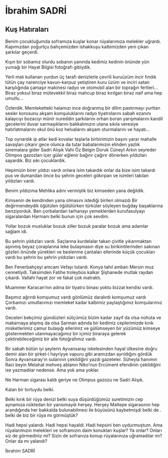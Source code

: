 # İbrahim SADRİ

## Kuş Hatıraları

Benim çocukluğumda soframıza kuşlar konar
rüyalarımıza melekler uğrardı.
Kapımızdan yoğurtçu
bahçemizden ishakkuşu
kalbimizden yeni çıkan şarkılar geçerdi.

Kışın bir sobamız olurdu
sobanın yanında kedimiz
kedinin önünde yün yumağı
bir Hayat Bilgisi fotoğrafı gibiydik.

Yerli malı kullanan
yurdun üç tarafı denizlerle çevrili
kuruüzüm incir fındık
tütün çay narenciye kavun-karpuz yetiştiren
kuru üzüm ve inciri satan
karşılığında 
çamaşır makinesi radyo ve otomobil alan
bir toprağın fertleri...
Biraz yoksul biraz mütevekkil
biraz mahcup biraz kırılgan
biraz naif ama hep umutlu...

Özlerdik.
Memleketteki halamızı
ince doğranmış bir dilim pastırmayı
yurttan sesler korosunu
akşam komşuluklarını
radyo tiyatrolarını 
sabah ezanını
kalaycıyı bozacıyı
münir nureddin şarkılarını
orhan boran yarışmalarını
kandil gecelerini duvar sarmaşıklarını
bakkalımızın utana sıkıla veresiye hatırlatmalarını
okul önü koz helvalarını
akşam oturmalarını
ve hayatı...

Top oynardık
ip atlar kedi kovalar
taşlarla birbirimizin başını yarar
mahalle savaşları çıkarır
gece olunca da tutar babalarımızın elinden 
yazlık sinemalara gider
Sadri Alışık Vahi Öz
Belgin Doruk Cüneyt Arkın seyreder
Olimpos gazozları içer
güler eğlenir bağırır çağırır
dönerken yıldızları sayardık.
Biz sıkı çocuklardık.

Hepimizin birer yıldızı vardı
onlara isim takardık
onlar da bize isim takardı
pus ve dumandan önce bu şehrin 
geceleri gökırpan ve isimleri takılan yıldızları
vardı.

Benim yıldızıma Mehlika adını vermiştik
biz kimseden yana değildik.

Kimsenin de kendinden yana olmasını istediği birileri 
olmazdı
Bir değirmendeydik
öğütülen 
öğütülürken türküler söyleyen
buğday başaklarına benziyorduk.
Ben
çorbalardan tarhanayı 
yemeklerden kurufasulyayı 
sigaralardan Harmanı 
belki bunun için çok sevdim.

Yollar bozuk musluklar bozuk
ziller bozuk paralar bozuk
ama adamlar sağlam idi.

Bu şehrin yıldızları vardı.
Saçlarına kurdelalar takan
çivitle yıkanmaktan aşınmış beyaz çoraplarına 
leke bulaşmasın diye su birikintilerinden sakınan
gözleri önünde
yürekleri ve beslenme çantaları ellerinde
küçük çocukları vardı bu şehrin
bu şehrin yıldızları vardı.

Ben Fenerbahçeyi amcam Vefayı tutardı.
Konya tahıl ambarı Mersin muz cennetiydi.
Taksimden Fatihe troleybüs kalkar
Şişhanede mutlak raydan çıkardı.
Vallahi hayat zor ve fakat çok matraktı.

Muammer Karacan’nın adına bir tiyatro binası yoktu
bizzat kendisi vardı.

Başımız ağrırdı komşumuz vardı
gönlümüz daralırdı komşumuz vardı
Çorbamızı umutlarımızı 
memleket kadar kalbimiz paylaştığımız komşularımız 
vardı.

Geceleri bekçimiz
gündüzleri sütçümüz
bizim kadar zayıf da olsa
nohuta ve makarnaya alışmış da olsa
Sarman adında bir kedimiz
ceplerimizde kırık misketlerimiz
çamur bulaşığı ellerimiz
ve gülümseyen bir yüzümüz
kimseye göstermekten utanmayacağımız bir içimiz
biraraya gelerek çektirebileceğimiz 
bir aile fotoğrafımız vardı.

Bir sabah bütün iyi şeylerin 
Ayvansaray iskelesinden
hayal ülkesine doğru demir alan
bir şirket-i hayriyye vapuru gibi
aramızdan ayrıldığını gördük
Sonra Ayvansaray’ın sularının çekildiğini yazdı 
gazeteler.
Süheyla hanımın Raci beyin 
Melahat mehveş ablanın 
Niko’nun Ercüment efendinin çekildiğini ise
yazmadılar nedense.
Ama yok ama yoklar.

Ne Harman sigarası kaldı geriye
ne Olimpus gazozu
ne Sadri Alışık.

Kalan bir tortuydu belki.

Belki kırık bir rüya denizi 
belki suya düşürdüğümüz suretimizin
cep aynamıza nüktedan bir yansımaydı herşey.
Herşey Maltepe sigarasının 
hep arandığında 
her bakkalda bulunabilmesi ile
büyüsünü kaybetmişdi belki de .
belki de biz bir rüya mı görmüştük?

Hadi hepsi yalandı.
Hadi hepsi hayaldi.
Hadi hepsini ben uydurmuştum.
Ama rüyalarımızın melekleri 
ve soframızın daim konukları kuşlar?
Ya onlar?
Onları siz de görmediniz mi?
Sizin de sofranıza konup
rüyalarınıza uğramadılar mı?
Onlar da mı yalandı?

İbrahim SADRİ